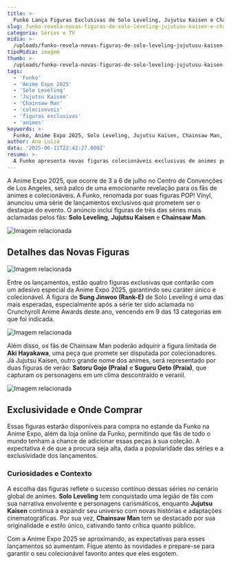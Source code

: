 ```yaml
---
title: >-
  Funko Lança Figuras Exclusivas de Solo Leveling, Jujutsu Kaisen e Chainsaw Man na Anime Expo 2025
slug: funko-revela-novas-figuras-de-solo-leveling-jujutusu-kaisen-e-chainsaw-man-para-a-anime-expo
categoria: Séries e TV
midia: >-
  /uploads/funko-revela-novas-figuras-de-solo-leveling-jujutusu-kaisen-e-chainsaw-man-para-a-anime-expo-thumb.webp
tipoMidia: imagem
thumb: >-
  /uploads/funko-revela-novas-figuras-de-solo-leveling-jujutusu-kaisen-e-chainsaw-man-para-a-anime-expo-thumb.webp
tags:
  - 'Funko'
  - 'Anime Expo 2025'
  - 'Solo Leveling'
  - 'Jujutsu Kaisen'
  - 'Chainsaw Man'
  - 'colecionveis'
  - 'figuras exclusivas'
  - 'animes'
keywords: >-
  Funko, Anime Expo 2025, Solo Leveling, Jujutsu Kaisen, Chainsaw Man, colecionáveis, figuras exclusivas, animes
author: Ana Luiza
data: '2025-06-11T22:42:27.000Z'
resumo: >-
  A Funko apresenta novas figuras colecionáveis exclusivas de animes populares na Anime Expo 2025, disponíveis tanto no evento quanto online. Descubra os detalhes e o que esperar dessas peças icônicas.
---
```


A Anime Expo 2025, que ocorre de 3 a 6 de julho no Centro de Convenções de Los Angeles, será palco de uma emocionante revelação para os fãs de animes e colecionáveis. A Funko, renomada por suas figuras POP! Vinyl, anunciou uma série de lançamentos exclusivos que prometem ser o destaque do evento. O anúncio inclui figuras de três das séries mais aclamadas pelos fãs: **Solo Leveling**, **Jujutsu Kaisen** e **Chainsaw Man**.

![Imagem relacionada](/uploads/funko-revela-novas-figuras-de-solo-leveling-jujutusu-kaisen-e-chainsaw-man-para-a-anime-expo-0.webp)

## Detalhes das Novas Figuras

![Imagem relacionada](/uploads/funko-revela-novas-figuras-de-solo-leveling-jujutusu-kaisen-e-chainsaw-man-para-a-anime-expo-1.webp)

Entre os lançamentos, estão quatro figuras exclusivas que contarão com um adesivo especial da Anime Expo 2025, garantindo seu caráter único e colecionável. A figura de **Sung Jinwoo (Rank-E)** de Solo Leveling é uma das mais esperadas, especialmente após a série ter sido aclamada no Crunchyroll Anime Awards deste ano, vencendo em 9 das 13 categorias em que foi indicada.

![Imagem relacionada](/uploads/funko-revela-novas-figuras-de-solo-leveling-jujutusu-kaisen-e-chainsaw-man-para-a-anime-expo-2.webp)

Além disso, os fãs de Chainsaw Man poderão adquirir a figura limitada de **Aki Hayakawa**, uma peça que promete ser disputada por colecionadores. Já Jujutsu Kaisen, outro grande nome dos animes, será representado por duas figuras de verão: **Satoru Gojo (Praia)** e **Suguru Geto (Praia)**, que capturam os personagens em um clima descontraído e veranil.

![Imagem relacionada](/uploads/funko-revela-novas-figuras-de-solo-leveling-jujutusu-kaisen-e-chainsaw-man-para-a-anime-expo-3.webp)

## Exclusividade e Onde Comprar

Essas figuras estarão disponíveis para compra no estande da Funko na Anime Expo, além da loja online da Funko, permitindo que fãs de todo o mundo tenham a chance de adicionar essas peças à sua coleção. A expectativa é de que a procura seja alta, dada a popularidade das séries e a exclusividade dos lançamentos.

### Curiosidades e Contexto

A escolha das figuras reflete o sucesso contínuo dessas séries no cenário global de animes. **Solo Leveling** tem conquistado uma legião de fãs com sua narrativa envolvente e personagens carismáticos, enquanto **Jujutsu Kaisen** continua a expandir seu universo com novas histórias e adaptações cinematográficas. Por sua vez, **Chainsaw Man** tem se destacado por sua originalidade e estilo único, cativando tanto crítica quanto público.

Com a Anime Expo 2025 se aproximando, as expectativas para esses lançamentos só aumentam. Fique atento às novidades e prepare-se para garantir o seu colecionável favorito antes que eles esgotem.
